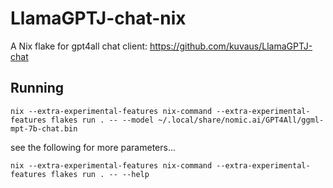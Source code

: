# LlamaGPTJ-chat-nix

A Nix flake for gpt4all chat client: https://github.com/kuvaus/LlamaGPTJ-chat

## Running

```
nix --extra-experimental-features nix-command --extra-experimental-features flakes run . -- --model ~/.local/share/nomic.ai/GPT4All/ggml-mpt-7b-chat.bin
```
see the following for more parameters...
```
nix --extra-experimental-features nix-command --extra-experimental-features flakes run . -- --help
```
